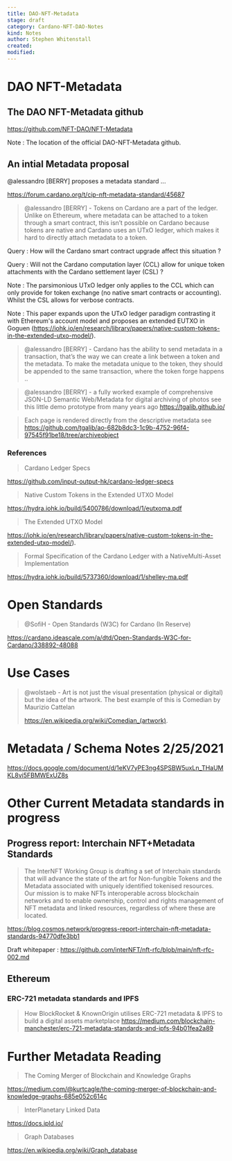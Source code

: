 ```yaml
---
title: DAO-NFT-Metadata
stage: draft
category: Cardano-NFT-DAO-Notes
kind: Notes
author: Stephen Whitenstall
created: 
modified: 
---
```


# DAO NFT-Metadata

## The DAO NFT-Metadata github

https://github.com/NFT-DAO/NFT-Metadata

Note : The location of the official DAO-NFT-Metadata github.


## An intial Metadata proposal 

@alessandro [BERRY] proposes a metadata standard ...

https://forum.cardano.org/t/cip-nft-metadata-standard/45687

> @alessandro [BERRY] - Tokens on Cardano are a part of the ledger. Unlike on Ethereum, where metadata can be attached to a token through a smart contract, this isn’t possible on Cardano because tokens are native and Cardano uses an UTxO ledger, which makes it hard to directly attach metadata to a token.
> 

Query : How will the Cardano smart contract upgrade affect this situation ? 

Query : Will not the Cardano computation layer (CCL) allow for unique token attachments with the Cardano settlement layer (CSL) ?

Note : The parsimonious UTxO ledger only applies to the CCL which can only provide for token exchange (no native smart contracts or accounting). Whilst the CSL allows for verbose contracts. 

Note : This paper expands upon the UTxO ledger paradigm contrasting it with Ethereum's account model and proposes an extended EUTXO in Goguen (https://iohk.io/en/research/library/papers/native-custom-tokens-in-the-extended-utxo-model/).


> @alessandro [BERRY] - Cardano has the ability to send metadata in a transaction, that’s the way we can create a link between a token and the metadata. To make the metadata unique to the token, they should be appended to the same transaction, where the token forge happens ..
> 


> @alessandro [BERRY] - a fully worked example of comprehensive JSON-LD Semantic Web/Metadata for digital archiving of photos see this little demo prototype from many years ago https://tgalib.github.io/ 

> Each page is rendered directly from the descriptive metadata see https://github.com/tgalib/ao-682b8dc3-1c9b-4752-96f4-97545f91be18/tree/archiveobject 

### References

> Cardano Ledger Specs

https://github.com/input-output-hk/cardano-ledger-specs


> Native Custom Tokens in the Extended UTXO Model

https://hydra.iohk.io/build/5400786/download/1/eutxoma.pdf

> The Extended UTXO Model

https://iohk.io/en/research/library/papers/native-custom-tokens-in-the-extended-utxo-model/).

> Formal Specification of the Cardano Ledger with a NativeMulti-Asset Implementation

https://hydra.iohk.io/build/5737360/download/1/shelley-ma.pdf


# Open Standards

> @SofiH - Open Standards (W3C) for Cardano (In Reserve)

https://cardano.ideascale.com/a/dtd/Open-Standards-W3C-for-Cardano/338892-48088


# Use Cases

> @wolstaeb - Art is not just the visual presentation (physical or digital) but the idea of the artwork. The best example of this is Comedian by Maurizio Cattelan
> 
> https://en.wikipedia.org/wiki/Comedian_(artwork). 
> 

# Metadata / Schema Notes 2/25/2021

https://docs.google.com/document/d/1eKV7yPE3ng4SPSBW5uxLn_THaUMKL8vi5FBMWExUZ8s


# Other Current Metadata standards in progress

## Progress report: Interchain NFT+Metadata Standards

> The InterNFT Working Group is drafting a set of Interchain standards that will advance the state of the art for Non-fungible Tokens and the Metadata associated with uniquely identified tokenised resources. Our mission is to make NFTs interoperable across blockchain networks and to enable ownership, control and rights management of NFT metadata and linked resources, regardless of where these are located.

https://blog.cosmos.network/progress-report-interchain-nft-metadata-standards-94770dfe3bb1

Draft whitepaper : https://github.com/interNFT/nft-rfc/blob/main/nft-rfc-002.md


## Ethereum

### ERC-721 metadata standards and IPFS

> How BlockRocket & KnownOrigin utilises ERC-721 metadata & IPFS to build a digital assets marketplace 
https://medium.com/blockchain-manchester/erc-721-metadata-standards-and-ipfs-94b01fea2a89


# Further Metadata Reading

> The Coming Merger of Blockchain and Knowledge Graphs
> 

https://medium.com/@kurtcagle/the-coming-merger-of-blockchain-and-knowledge-graphs-685e052c614c


> InterPlanetary Linked Data

https://docs.ipld.io/

> Graph Databases

https://en.wikipedia.org/wiki/Graph_database

